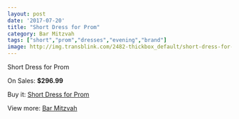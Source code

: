 ```yaml
---
layout: post
date: '2017-07-20'
title: "Short Dress for Prom"
category: Bar Mitzvah
tags: ["short","prom","dresses","evening","brand"]
image: http://img.transblink.com/2482-thickbox_default/short-dress-for-prom.jpg
---
```

Short Dress for Prom

On Sales: **$296.99**
<a href="https://www.transblink.com/en/bar-mitzvah/803-short-dress-for-prom.html"><amp-img layout="responsive" width="600" height="600" src="//img.transblink.com/2482-thickbox_default/short-dress-for-prom.jpg" alt="Short Dress for Prom 0" /></a>
<a href="https://www.transblink.com/en/bar-mitzvah/803-short-dress-for-prom.html"><amp-img layout="responsive" width="600" height="600" src="//img.transblink.com/2486-thickbox_default/short-dress-for-prom.jpg" alt="Short Dress for Prom 1" /></a>
<a href="https://www.transblink.com/en/bar-mitzvah/803-short-dress-for-prom.html"><amp-img layout="responsive" width="600" height="600" src="//img.transblink.com/2485-thickbox_default/short-dress-for-prom.jpg" alt="Short Dress for Prom 2" /></a>
<a href="https://www.transblink.com/en/bar-mitzvah/803-short-dress-for-prom.html"><amp-img layout="responsive" width="600" height="600" src="//img.transblink.com/2484-thickbox_default/short-dress-for-prom.jpg" alt="Short Dress for Prom 3" /></a>
<a href="https://www.transblink.com/en/bar-mitzvah/803-short-dress-for-prom.html"><amp-img layout="responsive" width="600" height="600" src="//img.transblink.com/2483-thickbox_default/short-dress-for-prom.jpg" alt="Short Dress for Prom 4" /></a>

Buy it: [Short Dress for Prom](https://www.transblink.com/en/bar-mitzvah/803-short-dress-for-prom.html "Short Dress for Prom")

View more: [Bar Mitzvah](https://www.transblink.com/en/2-bar-mitzvah "Bar Mitzvah")